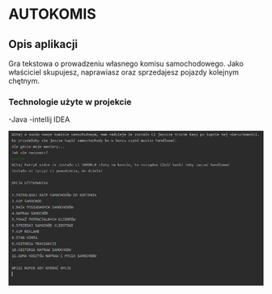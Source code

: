 # AUTOKOMIS

## Opis aplikacji


Gra tekstowa o prowadzeniu własnego komisu samochodowego. Jako właściciel skupujesz, naprawiasz oraz sprzedajesz pojazdy kolejnym chętnym. 

### Technologie użyte w projekcie


-Java
-intellij IDEA


![](https://github.com/maleckyy/AUTOKOMIS/blob/master/zrzut.PNG)

